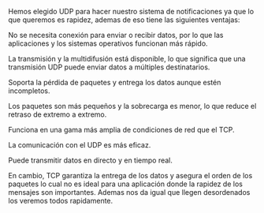 Hemos elegido UDP para hacer nuestro sistema de notificaciones ya que lo que queremos es rapidez, ademas de eso tiene las siguientes ventajas:

No se necesita conexión para enviar o recibir datos, por lo que las aplicaciones y los sistemas operativos funcionan más rápido.

La transmisión y la multidifusión está disponible, lo que significa que una transmisión UDP puede enviar datos a múltiples destinatarios.

Soporta la pérdida de paquetes y entrega los datos aunque estén incompletos.

Los paquetes son más pequeños y la sobrecarga es menor, lo que reduce el retraso de extremo a extremo.

Funciona en una gama más amplia de condiciones de red que el TCP.

La comunicación con el UDP es más eficaz.

Puede transmitir datos en directo y en tiempo real.

En cambio, TCP garantiza la entrega de los datos y asegura el orden de los paquetes lo cual no es ideal para una aplicación donde la rapidez de los mensajes son importantes. Ademas nos da igual que llegen desordenados los veremos todos rapidamente.


